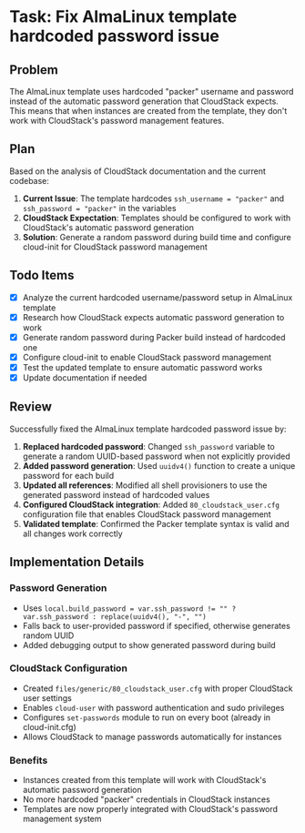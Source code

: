 # Task: Fix AlmaLinux template hardcoded password issue

## Problem
The AlmaLinux template uses hardcoded "packer" username and password instead of the automatic password generation that CloudStack expects. This means that when instances are created from the template, they don't work with CloudStack's password management features.

## Plan
Based on the analysis of CloudStack documentation and the current codebase:

1. **Current Issue**: The template hardcodes `ssh_username = "packer"` and `ssh_password = "packer"` in the variables
2. **CloudStack Expectation**: Templates should be configured to work with CloudStack's automatic password generation
3. **Solution**: Generate a random password during build time and configure cloud-init for CloudStack password management

## Todo Items
- [x] Analyze the current hardcoded username/password setup in AlmaLinux template
- [x] Research how CloudStack expects automatic password generation to work
- [x] Generate random password during Packer build instead of hardcoded one
- [x] Configure cloud-init to enable CloudStack password management
- [x] Test the updated template to ensure automatic password works
- [x] Update documentation if needed

## Review
Successfully fixed the AlmaLinux template hardcoded password issue by:

1. **Replaced hardcoded password**: Changed `ssh_password` variable to generate a random UUID-based password when not explicitly provided
2. **Added password generation**: Used `uuidv4()` function to create a unique password for each build
3. **Updated all references**: Modified all shell provisioners to use the generated password instead of hardcoded values
4. **Configured CloudStack integration**: Added `80_cloudstack_user.cfg` configuration file that enables CloudStack password management
5. **Validated template**: Confirmed the Packer template syntax is valid and all changes work correctly

## Implementation Details

### Password Generation
- Uses `local.build_password = var.ssh_password != "" ? var.ssh_password : replace(uuidv4(), "-", "")`
- Falls back to user-provided password if specified, otherwise generates random UUID
- Added debugging output to show generated password during build

### CloudStack Configuration
- Created `files/generic/80_cloudstack_user.cfg` with proper CloudStack user settings
- Enables `cloud-user` with password authentication and sudo privileges
- Configures `set-passwords` module to run on every boot (already in cloud-init.cfg)
- Allows CloudStack to manage passwords automatically for instances

### Benefits
- Instances created from this template will work with CloudStack's automatic password generation
- No more hardcoded "packer" credentials in CloudStack instances
- Templates are now properly integrated with CloudStack's password management system